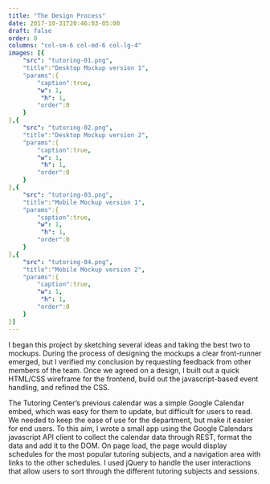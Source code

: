 ```yaml
---
title: "The Design Process"
date: 2017-10-31T20:46:03-05:00
draft: false
order: 0
columns: "col-sm-6 col-md-6 col-lg-4"
images: [{
    "src": "tutoring-01.png",
    "title":"Desktop Mockup version 1",
    "params":{
        "caption":true,
        "w": 1,
         "h": 1,
        "order":0
    }
},{
    "src": "tutoring-02.png",
    "title":"Desktop Mockup version 2",
    "params":{
        "caption":true,
        "w": 1,
         "h": 1,
        "order":0
    }
},{
    "src": "tutoring-03.png",
    "title":"Mobile Mockup version 1",
    "params":{
        "caption":true,
        "w": 1,
         "h": 1,
        "order":0
    }
},{
    "src": "tutoring-04.png",
    "title":"Mobile Mockup version 2",
    "params":{
        "caption":true,
        "w": 1,
         "h": 1,
        "order":0
    }
}]
---
```

I began this project by sketching several ideas and taking the best two to mockups. During the process of designing the mockups a clear front-runner emerged, but I verified my conclusion by requesting feedback from other members of the team. Once we agreed on a design, I built out a quick HTML/CSS wireframe for the frontend, build out the javascript-based event handling, and refined the CSS.

The Tutoring Center’s previous calendar was a simple Google Calendar embed, which was easy for them to update, but difficult for users to read. We needed to keep the ease of use for the department, but make it easier for end users. To this aim, I wrote a small app using the Google Calendars javascript API client to collect the calendar data through REST, format the data and add it to the DOM. On page load, the page would display schedules for the most popular tutoring subjects,  and a navigation area with links to the other schedules. I used jQuery to handle the user interactions that allow users to sort through the different tutoring subjects and sessions.

